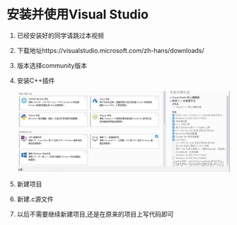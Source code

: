 # 安装并使用Visual Studio

1. 已经安装好的同学请跳过本视频

2. 下载地址https://visualstudio.microsoft.com/zh-hans/downloads/

3. 版本选择community版本

4. 安装C++插件

   ![img](./mini2/vs2019C++.jpg)

5. 新建项目

6. 新建.c源文件

7. 以后不需要继续新建项目,还是在原来的项目上写代码即可
